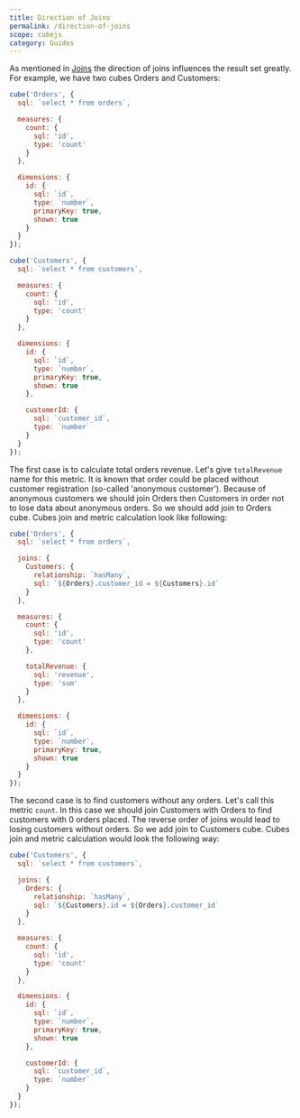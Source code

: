 ```yaml
---
title: Direction of Joins
permalink: /direction-of-joins
scope: cubejs
category: Guides
---
```


As mentioned in [Joins](/joins) the direction of joins influences the result set greatly. For example, we have two cubes Orders and Customers:

```javascript
cube('Orders', {
  sql: `select * from orders`,

  measures: {
    count: {
      sql: 'id',
      type: 'count'
    }
  },

  dimensions: {
    id: {
      sql: `id`,
      type: `number`,
      primaryKey: true,
      shown: true
    }
  }
});
```

```javascript
cube('Customers', {
  sql: `select * from customers`,

  measures: {
    count: {
      sql: 'id',
      type: 'count'
    }
  },

  dimensions: {
    id: {
      sql: `id`,
      type: `number`,
      primaryKey: true,
      shown: true
    },

    customerId: {
      sql: `customer_id`,
      type: `number`
    }
  }
});
```

The first case is to calculate total orders revenue. Let's give `totalRevenue` name for this metric. It is known that order could be placed without customer registration (so-called 'anonymous customer'). Because of anonymous customers we should join Orders then Customers in order not to lose data about anonymous orders. So we should add join to Orders cube. Cubes join and metric calculation look like following:

```javascript
cube('Orders', {
  sql: `select * from orders`,

  joins: {
    Customers: {
      relationship: `hasMany`,
      sql: `${Orders}.customer_id = ${Customers}.id`
    }
  },

  measures: {
    count: {
      sql: 'id',
      type: 'count'
    },

    totalRevenue: {
      sql: 'revenue',
      type: 'sum'
    }
  },

  dimensions: {
    id: {
      sql: `id`,
      type: `number`,
      primaryKey: true,
      shown: true
    }
  }
});
```

The second case is to find customers without any orders. Let's call this metric `count`. In this case we should join Customers with Orders to find customers with 0 orders placed. The reverse order of joins would lead to losing customers without orders. So we add join to Customers cube. Cubes join and metric calculation would look the following way:

```javascript
cube('Customers', {
  sql: `select * from customers`,

  joins: {
    Orders: {
      relationship: `hasMany`,
      sql: `${Customers}.id = ${Orders}.customer_id`
    }
  },

  measures: {
    count: {
      sql: 'id',
      type: 'count'
    }
  },

  dimensions: {
    id: {
      sql: `id`,
      type: `number`,
      primaryKey: true,
      shown: true
    },

    customerId: {
      sql: `customer_id`,
      type: `number`
    }
  }
});
```
